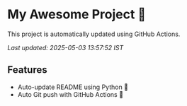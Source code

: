 # My Awesome Project 🚀

This project is automatically updated using GitHub Actions.

_Last updated: 2025-05-03 13:57:52 IST_

## Features
- Auto-update README using Python 🐍
- Auto Git push with GitHub Actions 🤖
